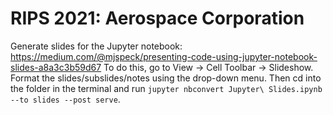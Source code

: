 # RIPS 2021: Aerospace Corporation

Generate slides for the Jupyter notebook: https://medium.com/@mjspeck/presenting-code-using-jupyter-notebook-slides-a8a3c3b59d67
To do this, go to View -> Cell Toolbar -> Slideshow. Format the slides/subslides/notes using the drop-down menu. Then cd into the folder in the terminal and run `jupyter nbconvert Jupyter\ Slides.ipynb --to slides --post serve`.
